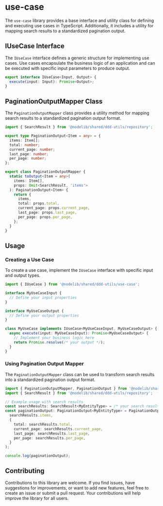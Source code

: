 # use-case

The `use-case` library provides a base interface and utility class for defining and executing use cases in TypeScript. Additionally, it includes a utility for mapping search results to a standardized pagination output.


## IUseCase Interface

The `IUseCase` interface defines a generic structure for implementing use cases. Use cases encapsulate the business logic of an application and can be executed with specific input parameters to produce output.

```typescript
export interface IUseCase<Input, Output> {
  execute(input: Input): Promise<Output>;
}
```

## PaginationOutputMapper Class

The `PaginationOutputMapper` class provides a utility method for mapping search results to a standardized pagination output format.

```typescript
import { SearchResult } from '@nodelib/shared/ddd-utils/repository';

export type PaginationOutput<Item = any> = {
  items: Item[];
  total: number;
  current_page: number;
  last_page: number;
  per_page: number;
};

export class PaginationOutputMapper {
  static toOutput<Item = any>(
    items: Item[],
    props: Omit<SearchResult, 'items'>
  ): PaginationOutput<Item> {
    return {
      items,
      total: props.total,
      current_page: props.current_page,
      last_page: props.last_page,
      per_page: props.per_page,
    };
  }
}
```

## Usage

### Creating a Use Case

To create a use case, implement the `IUseCase` interface with specific input and output types.

```typescript
import { IUseCase } from '@nodelib/shared/ddd-utils/use-case';

interface MyUseCaseInput {
  // Define your input properties
}

interface MyUseCaseOutput {
  // Define your output properties
}

class MyUseCase implements IUseCase<MyUseCaseInput, MyUseCaseOutput> {
  async execute(input: MyUseCaseInput): Promise<MyUseCaseOutput> {
    // Implement your business logic here
    return Promise.resolve(/* your output */);
  }
}
```

### Using Pagination Output Mapper

The `PaginationOutputMapper` class can be used to transform search results into a standardized pagination output format.

```typescript
import { PaginationOutputMapper, PaginationOutput } from '@nodelib/shared/ddd-utils/use-case';
import { SearchResult } from '@nodelib/shared/ddd-utils/repository';

// Example usage with search results
const searchResults: SearchResult<MyEntityType> = /* your search results */;
const paginationOutput: PaginationOutput<MyEntityType> = PaginationOutputMapper.toOutput(
  searchResults.items,
  {
    total: searchResults.total,
    current_page: searchResults.current_page,
    last_page: searchResults.last_page,
    per_page: searchResults.per_page,
  }
);

console.log(paginationOutput);
```

## Contributing

Contributions to this library are welcome. If you find issues, have suggestions for improvements, or want to add new features, feel free to create an issue or submit a pull request. Your contributions will help improve the library for all users.